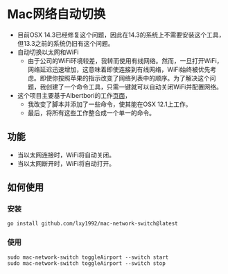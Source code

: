 # Mac网络自动切换
- 目前OSX 14.3已经修复这个问题，因此在14.3的系统上不需要安装这个工具，但13.3之前的系统仍旧有这个问题。
- 自动切换以太网和WiFi
    - 由于公司的WiFi环境较差，我转而使用有线网络。然而，一旦打开WiFi，网络延迟迅速增加，这意味着即使连接到有线网络，WiFi始终被优先考虑。即使你按照苹果的指示改变了网络列表中的顺序。为了解决这个问题，我创建了一个命令工具，只需一键就可以自动关闭WiFi并配置网络。
- 这个项目主要基于Albertbori的工作[页面](https://gist.github.com/albertbori/1798d88a93175b9da00b)，
    - 我改变了脚本并添加了一些命令，使其能在OSX 12.1上工作。
    - 最后，将所有这些工作整合成一个单一的命令。

## 功能
- 当以太网连接时，WiFi将自动关闭。
- 当以太网断开时，WiFi将自动打开。

## 如何使用
### 安装
```shell
go install github.com/lxy1992/mac-network-switch@latest
```
### 使用

```shell
sudo mac-network-switch toggleAirport --switch start
sudo mac-network-switch toggleAirport --switch stop
```
